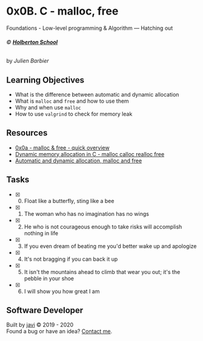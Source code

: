 # 0x0B. C - malloc, free
Foundations - Low-level programming & Algorithm ― Hatching out

###### :copyright: **[Holberton School](https://www.holbertonschool.com/)**
by _Julien Barbier_

## Learning Objectives
* What is the difference between automatic and dynamic allocation
* What is ```malloc``` and ```free``` and how to use them
* Why and when use ```malloc```
* How to use ```valgrind``` to check for memory leak

## Resources
* [0x0a - malloc & free - quick overview](https://docs.google.com/presentation/d/1awucWwPvD8BU783JVqzDXeSerU7eB504M6xRKKZndAI/edit#slide=id.p)
* [Dynamic memory allocation in C - malloc calloc realloc free](https://www.youtube.com/watch?v=xDVC3wKjS64)
* [Automatic and dynamic allocation, malloc and free](https://intranet.hbtn.io/concepts/62)

## Tasks
* [x] 0. Float like a butterfly, sting like a bee
* [x] 1. The woman who has no imagination has no wings
* [x] 2. He who is not courageous enough to take risks will accomplish nothing in life
* [x] 3. If you even dream of beating me you'd better wake up and apologize
* [x] 4. It's not bragging if you can back it up
* [x] 5. It isn't the mountains ahead to climb that wear you out; it's the pebble in your shoe
* [x] 6. I will show you how great I am

## Software Developer
Built by [javi](https://github.com/javi0x00) :copyright: 2019 - 2020  
Found a bug or have an idea? [Contact me](https://www.linkedin.com/in/javi0x00/).
